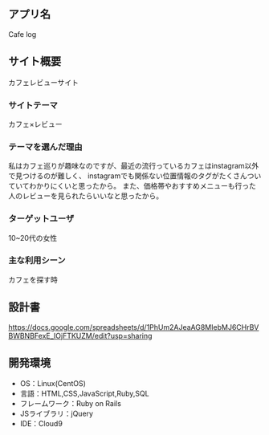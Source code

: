 ## アプリ名
Cafe log

## サイト概要
カフェレビューサイト

### サイトテーマ
カフェ×レビュー

### テーマを選んだ理由
私はカフェ巡りが趣味なのですが、最近の流行っているカフェはinstagram以外で見つけるのが難しく、
instagramでも関係ない位置情報のタグがたくさんついていてわかりにくいと思ったから。
また、価格帯やおすすめメニューも行った人のレビューを見られたらいいなと思ったから。

### ターゲットユーザ
10~20代の女性

### 主な利用シーン
カフェを探す時

## 設計書
https://docs.google.com/spreadsheets/d/1PhUm2AJeaAG8MIebMJ6CHrBVBWBNBFexE_IOjFTKUZM/edit?usp=sharing


## 開発環境
- OS：Linux(CentOS)
- 言語：HTML,CSS,JavaScript,Ruby,SQL
- フレームワーク：Ruby on Rails
- JSライブラリ：jQuery
- IDE：Cloud9
